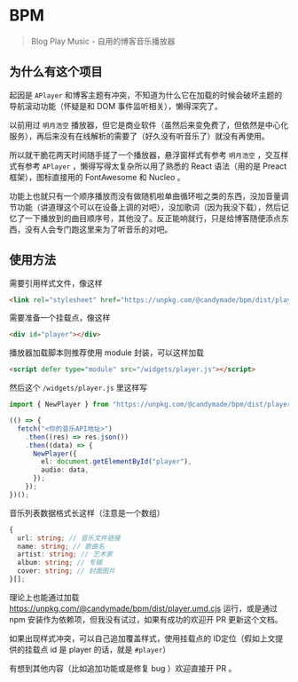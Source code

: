 # BPM

> Blog Play Music - 自用的博客音乐播放器

## 为什么有这个项目

起因是 `APlayer` 和博客主题有冲突，不知道为什么它在加载的时候会破坏主题的导航滚动功能（怀疑是和 DOM 事件监听相关），懒得深究了。

以前用过 `明月浩空` 播放器，但它是商业软件（虽然后来变免费了，但依然是中心化服务），再后来没有在线解析的需要了（好久没有听音乐了）就没有再使用。

所以就干脆花两天时间随手搓了一个播放器，悬浮窗样式有参考 `明月浩空` ，交互样式有参考 `APlayer` ，懒得写得太复杂所以用了熟悉的 React 语法（用的是 Preact 框架），图标直接用的 FontAwesome 和 Nucleo 。

功能上也就只有一个顺序播放而没有做随机啦单曲循环啦之类的东西，没加音量调节功能（讲道理这个可以在设备上调的对吧），没加歌词（因为我没下载），然后记忆了一下播放到的曲目顺序号，其他没了。反正能响就行，只是给博客随便添点东西，没有人会专门跑这里来为了听音乐的对吧。

## 使用方法

需要引用样式文件，像这样

```html
<link rel="stylesheet" href="https://unpkg.com/@candymade/bpm/dist/player.css" />
```

需要准备一个挂载点，像这样

```html
<div id="player"></div>
```

播放器加载脚本则推荐使用 module 封装，可以这样加载

```html
<script defer type="module" src="/widgets/player.js"></script>
```

然后这个 `/widgets/player.js` 里这样写

```ts
import { NewPlayer } from "https://unpkg.com/@candymade/bpm/dist/player.js";

(() => {
  fetch("<你的音乐API地址>")
    .then((res) => res.json())
    .then((data) => {
      NewPlayer({
        el: document.getElementById("player"),
        audio: data,
      });
    });
})();
```

音乐列表数据格式长这样（注意是一个数组）

```ts
{
  url: string; // 音乐文件链接
  name: string; // 歌曲名
  artist: string; // 艺术家
  album: string; // 专辑
  cover: string; // 封面图片
}[];
```

理论上也能通过加载 https://unpkg.com/@candymade/bpm/dist/player.umd.cjs 运行，或是通过 npm 安装作为依赖项，但我没有试过，如果有成功的欢迎开 PR 更新这个文档。

如果出现样式冲突，可以自己追加覆盖样式，使用挂载点的 ID定位（假如上文提供的挂载点 id 是 player 的话，就是 `#player`）

有想到其他内容（比如追加功能或是修复 bug ）欢迎直接开 PR 。
